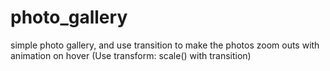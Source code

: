 # photo_gallery
simple photo gallery, and use transition to make the photos zoom outs with animation on hover (Use transform: scale() with transition)
